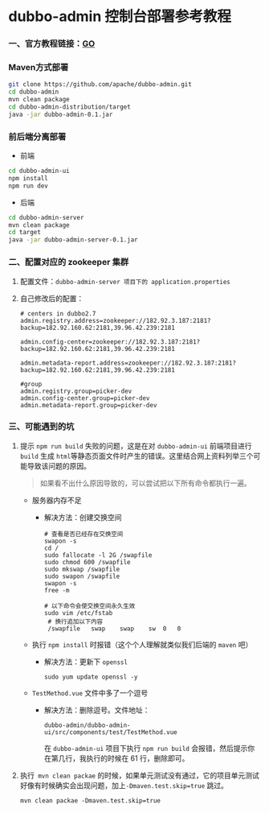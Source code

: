 # dubbo-admin 控制台部署参考教程

### 一、官方教程链接：[GO](http://dubbo.apache.org/zh-cn/docs/admin/introduction.html)

### Maven方式部署

```sh
git clone https://github.com/apache/dubbo-admin.git
cd dubbo-admin
mvn clean package
cd dubbo-admin-distribution/target
java -jar dubbo-admin-0.1.jar
```

### 前后端分离部署

- 前端

```sh
cd dubbo-admin-ui 
npm install 
npm run dev 
```

- 后端

```sh
cd dubbo-admin-server
mvn clean package 
cd target
java -jar dubbo-admin-server-0.1.jar
```

### 二、配置对应的 zookeeper 集群

1. 配置文件：```dubbo-admin-server 项目下的 application.properties```

2. 自己修改后的配置：

   ```
   # centers in dubbo2.7
   admin.registry.address=zookeeper://182.92.3.187:2181?backup=182.92.160.62:2181,39.96.42.239:2181
   
   admin.config-center=zookeeper://182.92.3.187:2181?backup=182.92.160.62:2181,39.96.42.239:2181
   
   admin.metadata-report.address=zookeeper://182.92.3.187:2181?backup=182.92.160.62:2181,39.96.42.239:2181
   
   #group
   admin.registry.group=picker-dev
   admin.config-center.group=picker-dev
   admin.metadata-report.group=picker-dev
   ```

   

### 三、可能遇到的坑

1. 提示 ```npm run build``` 失败的问题，这是在对 ```dubbo-admin-ui``` 前端项目进行 ```build``` 生成 ```html```等静态页面文件时产生的错误。这里结合网上资料列举三个可能导致该问题的原因。

   > 如果看不出什么原因导致的，可以尝试把以下所有命令都执行一遍。

   * 服务器内存不足

     * 解决方法：创建交换空间

       ```shell
       # 查看是否已经存在交换空间
       swapon -s 
       cd /
       sudo fallocate -l 2G /swapfile
       sudo chmod 600 /swapfile
       sudo mkswap /swapfile
       sudo swapon /swapfile
       swapon -s
       free -m
       
       # 以下命令会使交换空间永久生效
       sudo vim /etc/fstab
       	# 换行追加以下内容
       	/swapfile   swap    swap    sw  0   0
       ```

       

   * 执行 ```npm install``` 时报错（这个个人理解就类似我们后端的 ```maven``` 吧）

     * 解决方法：更新下 ```openssl```

        ```shell
       sudo yum update openssl -y
        ```

     

   * ```TestMethod.vue``` 文件中多了一个逗号

     * 解决方法：删除逗号。文件地址：

       ```shell
       dubbo-admin/dubbo-admin-ui/src/components/test/TestMethod.vue
       ```

       在 ```dubbo-admin-ui``` 项目下执行 ```npm run build``` 会报错，然后提示你在第几行，我执行的时候在 61 行，删除即可。

   

2. 执行``` mvn clean packae``` 的时候，如果单元测试没有通过，它的项目单元测试好像有时候确实会出现问题，加上```-Dmaven.test.skip=true``` 跳过。

   ```shell
   mvn clean packae -Dmaven.test.skip=true
   ```

   

